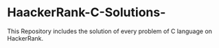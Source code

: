 # HaackerRank-C-Solutions-
This Repository includes the solution of every problem of C language on HackerRank.
